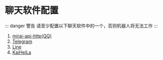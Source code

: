 # 聊天软件配置

::: danger 警告
请至少配置以下聊天软件中的一个，否则机器人将无法工作
:::

1. [mirai-api-http(QQ)](mirai-api-http(QQ))
2. [Telegram](Telegram)
3. [Line](Line)
4. [KaiHeiLa](KaiHeiLa)